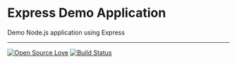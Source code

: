 # Express Demo Application

Demo Node.js application using Express

---
[![Open Source Love](https://badges.frapsoft.com/os/mit/mit.svg?v=102)](https://github.com/ellerbrock/open-source-badge/)
[![Build Status](https://semaphoreci.com/api/v1/coombsj/express-demo/branches/master/badge.svg)](https://semaphoreci.com/coombsj/express-demo)
